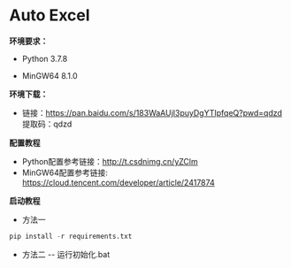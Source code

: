 # Auto Excel

**环境要求：**

- Python 3.7.8

- MinGW64 8.1.0

**环境下载：**

- 链接：https://pan.baidu.com/s/183WaAUjI3puyDgYTIpfqeQ?pwd=qdzd 
​	提取码：qdzd

**配置教程**
- Python配置参考链接：http://t.csdnimg.cn/yZClm
- MinGW64配置参考链接: https://cloud.tencent.com/developer/article/2417874

**启动教程**
- 方法一
```python
pip install -r requirements.txt
```
- 方法二
-- 运行初始化.bat
